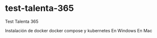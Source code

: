 # test-talenta-365
Test Talenta 365


Instalación de docker docker compose y kubernetes
En Windows
En Mac